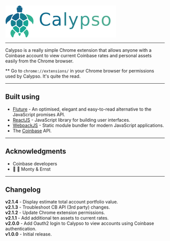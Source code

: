 
![Calypso](./assets/calypso_header_350x100.png)

****       
Calypso is a really simple Chrome extension that allows anyone with a Coinbase account to view current Coinbase rates and personal assets easily from the Chrome browser.

** Go to ```chrome://extensions/``` in your Chrome browser for permissions used by Calypso. It's quite the read.

****
## Built using
* [Fluture](https://github.com/fluture-js/Fluture) - An optimised, elegant and easy-to-read alternative to the JavaScript promises API.
* [ReactJS](https://reactjs.org/docs/getting-started.html) - JavaScript library for building user interfaces.
* [WebpackJS](https://webpack.js.org/) - Static module bundler for modern JavaScript applications.
* The [Coinbase](https://developers.coinbase.com/api/v2) API.

****
## Acknowledgments
* Coinbase developers
*  :rabbit: :rabbit: Monty & Ernst

****
## Changelog
**v2.1.4** - Display estimate total account portfolio value.  
**v2.1.3** - Troubleshoot CB API (3rd party) changes.  
**v2.1.2** - Update Chrome extension permissions.  
**v2.1.1** - Add additional ten assets to current rates.  
**v2.0.0** - Add Oauth2 login to Calypso to view accounts using Coinbase authentication.  
**v1.0.0** - Initial release.
